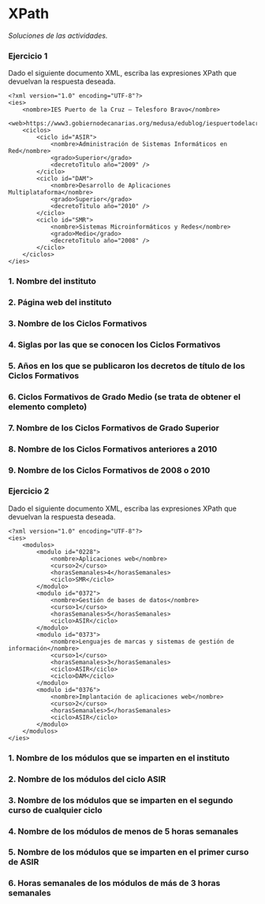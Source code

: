# XPath

_Soluciones de las actividades._

### Ejercicio 1

Dado el siguiente documento XML, escriba las expresiones XPath que devuelvan la respuesta deseada.

```
<?xml version="1.0" encoding="UTF-8"?>
<ies>
    <nombre>IES Puerto de la Cruz – Telesforo Bravo</nombre>
    <web>https://www3.gobiernodecanarias.org/medusa/edublog/iespuertodelacruztelesforobravo/</web>
    <ciclos>
        <ciclo id="ASIR">
            <nombre>Administración de Sistemas Informáticos en Red</nombre>
            <grado>Superior</grado>
            <decretoTitulo año="2009" />
        </ciclo>
        <ciclo id="DAM">
            <nombre>Desarrollo de Aplicaciones Multiplataforma</nombre>
            <grado>Superior</grado>
            <decretoTitulo año="2010" />
        </ciclo>
        <ciclo id="SMR">
            <nombre>Sistemas Microinformáticos y Redes</nombre>
            <grado>Medio</grado>
            <decretoTitulo año="2008" />
        </ciclo>
    </ciclos>
</ies>
  ```
### 1. Nombre del instituto
### 2. Página web del instituto
### 3. Nombre de los Ciclos Formativos
### 4. Siglas por las que se conocen los Ciclos Formativos
### 5. Años en los que se publicaron los decretos de título de los Ciclos Formativos
### 6. Ciclos Formativos de Grado Medio (se trata de obtener el elemento <ciclo> completo)
### 7. Nombre de los Ciclos Formativos de Grado Superior
### 8. Nombre de los Ciclos Formativos anteriores a 2010
### 9. Nombre de los Ciclos Formativos de 2008 o 2010

### Ejercicio 2

Dado el siguiente documento XML, escriba las expresiones XPath que devuelvan la respuesta deseada.

```
<?xml version="1.0" encoding="UTF-8"?>
<ies>
    <modulos>
        <modulo id="0228">
            <nombre>Aplicaciones web</nombre>
            <curso>2</curso>
            <horasSemanales>4</horasSemanales>
            <ciclo>SMR</ciclo>
        </modulo>
        <modulo id="0372">
            <nombre>Gestión de bases de datos</nombre>
            <curso>1</curso>
            <horasSemanales>5</horasSemanales>
            <ciclo>ASIR</ciclo>
        </modulo>
        <modulo id="0373">
            <nombre>Lenguajes de marcas y sistemas de gestión de información</nombre>
            <curso>1</curso>
            <horasSemanales>3</horasSemanales>
            <ciclo>ASIR</ciclo>
            <ciclo>DAM</ciclo>
        </modulo>
        <modulo id="0376">
            <nombre>Implantación de aplicaciones web</nombre>
            <curso>2</curso>
            <horasSemanales>5</horasSemanales>
            <ciclo>ASIR</ciclo>
        </modulo>
    </modulos>
</ies>
  ```
### 1. Nombre de los módulos que se imparten en el instituto
### 2. Nombre de los módulos del ciclo ASIR
### 3. Nombre de los módulos que se imparten en el segundo curso de cualquier ciclo
### 4. Nombre de los módulos de menos de 5 horas semanales
### 5. Nombre de los módulos que se imparten en el primer curso de ASIR
### 6. Horas semanales de los módulos de más de 3 horas semanales

